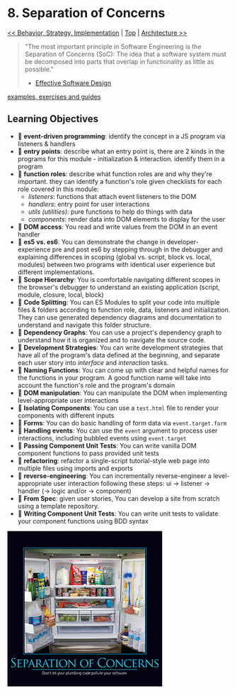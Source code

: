 # 8. Separation of Concerns

[&lt;&lt; Behavior, Strategy, Implementation](../behavior-strategy-implementation/) \| [Top](../) \| [Architecture &gt;&gt;](../architecture.md)

> "The most important principle in Software Engineering is the Separation of Concerns \(SoC\): The idea that a software system must be decomposed into parts that overlap in functionality as little as possible."
>
> * [Effective Software Design](https://effectivesoftwaredesign.com/2012/02/05/separation-of-concerns/)

[examples, exercises and guides](https://github.com/HackYourFutureBelgium/separation-of-concerns)

## Learning Objectives

* 🥚 **event-driven programming**: identify the concept in a JS program via listeners & handlers
* 🥚 **entry points**: describe what an entry point is, there are 2 kinds in the programs for this module - initialization & interaction. identify them in a program
* 🥚 **function roles**: describe what function roles are and why they're important. they can identify a function's role given checklists for each role covered in this module:
  * _listeners_: functions that attach event listeners to the DOM
  * _handlers_: entry point for user interactions
  * _utils \(utilities\)_: pure functions to help do things with data
  * _components_: render data into DOM elements to display for the user
* 🥚 **DOM access**: You read and write values from the DOM in an event handler
* 🥚 **es5 vs. es6**: You can demonstrate the change in developer-experience pre and post es6 by stepping through in the debugger and explaining differences in scoping \(global vs. script, block vs. local, modules\) between two programs with identical user experience but different implementations.
* 🥚 **Scope Hierarchy**: You is comfortable navigating different scopes in the browser's debugger to understand an existing application \(script, module, closure, local, block\)
* 🥚 **Code Splitting**: You can ES Modules to split your code into multiple files & folders according to function role, data, listeners and initialization. They can use generated dependency diagrams and documentation to understand and navigate this folder structure.
* 🥚 **Dependency Graphs**: You can use a project's dependency graph to understand how it is organized and to navigate the source code.
* 🥚 **Development Strategies**: You can write development strategies that have all of the program's data defined at the beginning, and separate each user story into _interface_ and _interaction_ tasks.
* 🐣 **Naming Functions**: You can come up with clear and helpful names for the functions in your program. A good function name will take into account the function's role and the program's domain
* 🐣 **DOM manipulation**: You can manipulate the DOM when implementing level-appropriate user interactions
* 🐣 **Isolating Components**: You can use a `test.html` file to render your components with different inputs
* 🐣 **Forms**: You can do basic handling of form data via `event.target.form`
* 🐣 **Handling events**: You can use the `event` argument to process user interactions, including bubbled events using `event.target`
* 🐣 **Passing Component Unit Tests**: You can write vanilla DOM component functions to pass provided unit tests
* 🐣 **refactoring**: refactor a single-script tutorial-style web page into multiple files using imports and exports
* 🐥 **reverse-engineering**: You can incrementally reverse-engineer a level-appropriate user interaction following these steps: ui -&gt; listener -&gt; handler \(-&gt; logic and/or -&gt; component\)
* 🐔 **From Spec**: given user stories, You can develop a site from scratch using a template repository.
* 🐔 **Writing Component Unit Tests**: You can write unit tests to validate your component functions using BDD syntax

![draino in the fridge](../../.gitbook/assets/draino-in-the-fridge.png)


